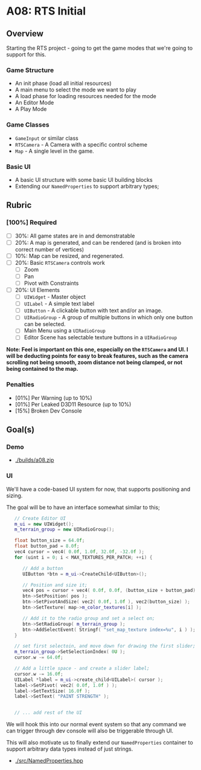 A08: RTS Initial
======

## Overview
Starting the RTS project - going to get the game modes that we're 
going to support for this. 

### Game Structure
- An init phase (load all initial resources)
- A main menu to select the mode we want to play
- A load phase for loading resources needed for the mode
- An Editor Mode
- A Play Mode

### Game Classes
- `GameInput` or similar class
- `RTSCamera` - A Camera with a specific control scheme
- `Map` - A single level in the game. 

### Basic UI
- A basic UI structure with some basic UI building blocks
- Extending our `NamedProperties` to support arbitrary types; 


## Rubric

### [100%] Required
- [ ] 30%: All game states are in and demonstratable
- [ ] 20%: A map is generated, and can be rendered (and is broken into correct number of vertices)
- [ ] 10%: Map can be resized, and regenerated.
- [ ] 20%: Basic `RTSCamera` controls work
    - [ ] Zoom
    - [ ] Pan
    - [ ] Pivot with Constraints
- [ ] 20%: UI Elements
  - [ ] `UIWidget` - Master object
  - [ ] `UILabel` - A simple text label
  - [ ] `UIButton` - A clickable button with text and/or an image.  
  - [ ] `UIRadioGroup` - A group of multiple buttons in which only one button can be selected.
  - [ ] Main Menu using a `UIRadioGroup`
  - [ ] Editor Scene has selectable texture buttons in a `UIRadioGroup`

**Note:  Feel is important on this one, especially on the `RTSCamera` and UI.  I will be deducting points for easy to break features, such as the camera scrolling not being smooth, zoom distance not being clamped, or not being contained to the map.**

### Penalties
- [01%] Per Warning (up to 10%)
- [01%] Per Leaked D3D11 Resource (up to 10%)
- [15%] Broken Dev Console


## Goal(s)

### Demo
- [./builds/a08.zip](./builds/a08.zip)

### UI
We'll have a code-based UI system for now, that supports positioning and sizing.  

The goal will be to have an interface somewhat similar to this; 

```cpp
   // Create Editor UI
   m_ui = new UIWidget(); 
   m_terrain_group = new UIRadioGroup(); 

   float button_size = 64.0f; 
   float button_pad = 8.0f; 
   vec4 cursor = vec4( 0.0f, 1.0f, 32.0f, -32.0f ); 
   for (uint i = 0; i < MAX_TEXTURES_PER_PATCH; ++i) {

      // Add a button
      UIButton *btn = m_ui->CreateChild<UIButton>(); 

      // Position and size it; 
      vec4 pos = cursor + vec4( 0.0f, 0.0f, (button_size + button_pad) * i, 0.0f ); 
      btn->SetPosition( pos ); 
      btn->SetPivotAndSize( vec2( 0.0f, 1.0f ), vec2(button_size) ); 
      btn->SetTexture( map->m_color_textures[i] ); 

      // Add it to the radio group and set a select on; 
      btn->SetRadioGroup( m_terrain_group ); 
      btn->AddSelectEvent( Stringf( "set_map_texture index=%u", i ) );
   }

   // set first selectoin, and move down for drawing the first slider; 
   m_terrain_group->SetSelectionIndex( 0U ); 
   cursor.w -= 64.0f;

   // Add a little space - and create a slider label; 
   cursor.w -= 16.0f;
   UILabel *label = m_ui->create_child<UILabel>( cursor ); 
   label->SetPivot( vec2( 0.0f, 1.0f ) ); 
   label->SetTextSize( 16.0f ); 
   label->SetText( "PAINT STRENGTH" ); 


   // ... add rest of the UI
```

We will hook this into our normal event system so that any command we can trigger through dev console will also be triggerable through UI. 

This will also motivate us to finally extend our `NamedProperties` container to support arbitrary data types instead of just strings.  

- [./src/NamedProperties.hpp](./src/NamedProperties.hpp)



